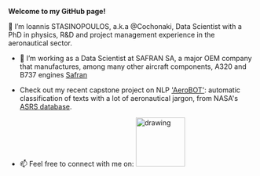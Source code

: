 **Welcome to my GitHub page!**

👋 I’m Ioannis STASINOPOULOS, a.k.a @Cochonaki, Data Scientist with a PhD in physics, R&D and project management experience in the aeronautical sector.
- 👀 I’m working as a Data Scientist at SAFRAN SA, a major OEM company that manufactures, among many other aircraft components, A320 and B737 engines [Safran](https://www.safran-group.com/)
- Check out my recent capstone project on NLP ['AeroBOT'](https://github.com/DataScientest-Studio/Aerobot): automatic classification of texts with a lot of aeronautical jargon, from NASA's [ASRS database](https://asrs.arc.nasa.gov/search/database.html).

- 📫 Feel free to connect with me on: 
<a href="https://www.linkedin.com/in/ioannis-stasinopoulos/"><img src="https://res.cloudinary.com/importdata/image/upload/v1595012354/linkedin_t9qiwy.png" alt="drawing" width="100"/> 

<!---
&nbsp;&nbsp;&nbsp;&nbsp;<a href="https://www.kaggle.com/ioannisstasinopoulos"><img src="https://res.cloudinary.com/importdata/image/upload/v1595012924/kaggle_ksaktb.png" alt="drawing" width="75"/>
--->

<!---
Cochonaki/Cochonaki is a ✨ special ✨ repository because its `README.md` (this file) appears on your GitHub profile.
You can click the Preview link to take a look at your changes.
--->
